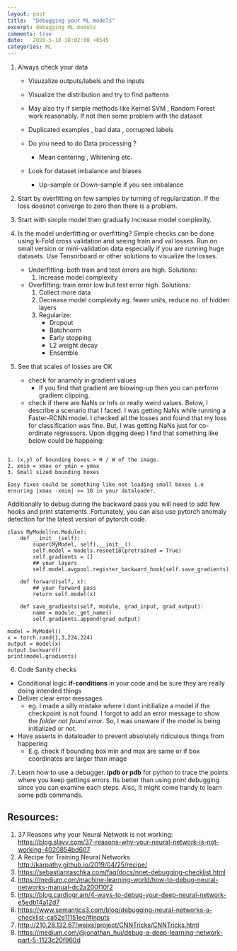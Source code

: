 ```yaml
---
layout: post
title:  "Debugging your ML models"
excerpt: debugging ML models
comments: true
date:   2020-5-10 18:02:00 +0545
categories: ML 
---
```


1. Always check your data
   - Visuzalize outputs/labels  and the  inputs

   - Visualize the distribution and try to find patterns
   - May also try if simple methods like  Kernel SVM , Random Forest work reasonably. If not then some problem with the dataset

   - Duplicated examples , bad data , corrupted labels
   - Do you need to do Data processing ?
     - Mean centering , Whitening etc.
   - Look for dataset imbalance and biases
     - Up-sample or Down-sample if you see imbalance
2. Start by overfitting on few samples by turning of regularization. If the loss doesnot converge to zero then there  is a problem.
3. Start with simple model then gradually increase model complexity.
4. Is the model underfitting or overfitting?  Simple checks can be done using k-Fold cross validation and seeing train and val losses. Run on small version or mini-validation data especially if you are running huge datasets. Use Tensorboard or other solutions to visualize the  losses.

   - Underfitting: both train and test errors are high. Solutions:
     1. Increase model complexity
   - Overfitting: train error low but test error high. Solutions:
     1. Collect more data
     2. Decrease model complexity eg. fewer units, reduce no. of  hidden layers
     3. Regularize:
        - Dropout 
        - Batchnorm 
        - Early stopping 
        - L2 weight decay
        - Ensemble
5. See that scales of losses are OK

   - check for anamoly in gradient values
     -  If you find that gradient are blowing-up then you can perform gradient clipping.
   - check if there are NaNs or Infs or really weird values. Below, I describe a scenario that I faced. I was getting  NaNs  while running a Faster-RCNN model. I checked all the losses and found that my loss for classification was fine. But, I was getting NaNs just for co-ordinate regressors. Upon digging deep I find that  something like below could be happeing:

``` @super-wcg

1. (x,y) of bounding boxes > H / W of the image. 
2. xmin = xmax or ymin = ymax
3. Small sized bounding boxes

Easy fixes could be something like not loading small boxes i.e ensuring |xmax -xmin| >= 10 in your dataloader. 
```

Additionally to debug during  the backward pass you will need to add few hooks and print statements.
Fortunately, you can also use pytorch anomaly detection for the latest version of pytorch code.

    class MyModel(nn.Module):
        def __init__(self):
            super(MyModel, self).__init__()
            self.model = models.resnet18(pretrained = True)
            self.gradients = []
            ## your layers
            self.model.avgpool.register_backward_hook(self.save_gradients)
            
        def forward(self, x):
            ## your forward pass
            return self.model(x)
    
        def save_gradients(self, module, grad_input, grad_output):
            name = module._get_name()
            self.gradients.append(grad_output)
            
    model = MyModel()
    x = torch.rand(1,3,224,224)
    output = model(x)
    output.backward()
    print(model.gradients)


6. Code Sanity checks 

- Conditional logic **if-conditions** in your code  and be sure they are really doing intended things
- Deliver clear error messages 
  - eg. I made a silly mistake where I   dont initilialize a model if the checkpoint is not found. I forgot to add an error message to show the  *folder not found  error*. So, I was unaware if the model is being initialized or not.
- Have asserts in dataloader to prevent  absolutely ridiculous things from happering
  - E.g. check if bounding box min and max are same or if  box coordinates are larger than  image
7. Learn how to use a debugger.  **ipdb or pdb**  for python to trace the points where you keep gettings errors. Its better than using *print* debugging since you can examine each steps. Also, It might come handy to learn some pdb commands.



##  Resources: 

1. 37 Reasons why your Neural Network is not working: https://blog.slavv.com/37-reasons-why-your-neural-network-is-not-working-4020854bd607 
2. A Recipe for Training Neural Networks http://karpathy.github.io/2019/04/25/recipe/
3. https://sebastianraschka.com/faq/docs/nnet-debugging-checklist.html
4. https://medium.com/machine-learning-world/how-to-debug-neural-networks-manual-dc2a200f10f2
5. https://blog.cardiogr.am/4-ways-to-debug-your-deep-neural-network-e5edb14a12d7
6. https://www.semantics3.com/blog/debugging-neural-networks-a-checklist-ca52e11151ec/#inputs
7. http://210.28.132.67/weixs/project/CNNTricks/CNNTricks.html
8. https://medium.com/@jonathan_hui/debug-a-deep-learning-network-part-5-1123c20f960d



